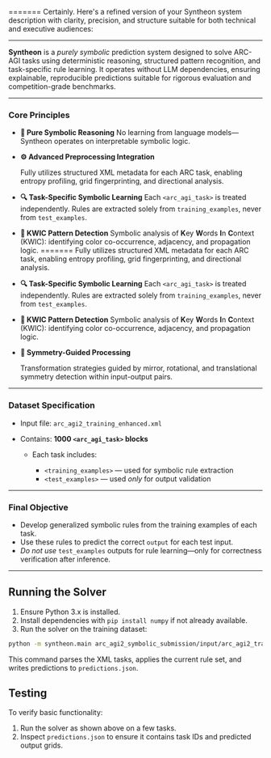 
=======
Certainly. Here's a refined version of your Syntheon system description with clarity, precision, and structure suitable
for both technical and executive audiences:

---


**Syntheon** is a *purely symbolic* prediction system designed to solve ARC-AGI tasks
using deterministic reasoning, structured pattern recognition, and task-specific rule
learning. It operates without LLM dependencies, ensuring explainable, reproducible
predictions suitable for rigorous evaluation and competition-grade benchmarks.


---

### **Core Principles**

* **🧠 Pure Symbolic Reasoning**
  No learning from language models—Syntheon operates on interpretable symbolic logic.

* **⚙️ Advanced Preprocessing Integration**

  Fully utilizes structured XML metadata for each ARC task, enabling entropy profiling,
  grid fingerprinting, and directional analysis.

* **🔍 Task-Specific Symbolic Learning**
  Each `<arc_agi_task>` is treated independently. Rules are extracted solely from
  `training_examples`, never from `test_examples`.

* **🎨 KWIC Pattern Detection**
  Symbolic analysis of **K**ey **W**ords **I**n **C**ontext (KWIC): identifying
  color co-occurrence, adjacency, and propagation logic.
=======
  Fully utilizes structured XML metadata for each ARC task, enabling entropy profiling, grid fingerprinting,
   and directional analysis.

* **🔍 Task-Specific Symbolic Learning**
  Each `<arc_agi_task>` is treated independently.
   Rules are extracted solely from `training_examples`, never from `test_examples`.

* **🎨 KWIC Pattern Detection**
  Symbolic analysis of **K**ey **W**ords **I**n **C**ontext (KWIC): identifying color co-occurrence, adjacency,
   and propagation logic.


* **🔁 Symmetry-Guided Processing**

  Transformation strategies guided by mirror, rotational, and translational symmetry
  detection within input-output pairs.


---

### **Dataset Specification**

* Input file: `arc_agi2_training_enhanced.xml`
* Contains: **1000 `<arc_agi_task>` blocks**

  * Each task includes:

    * `<training_examples>` — used for symbolic rule extraction
    * `<test_examples>` — used *only* for output validation

---

### **Final Objective**

* Develop generalized symbolic rules from the training examples of each task.
* Use these rules to predict the correct `output` for each test input.
* *Do not use* `test_examples` outputs for rule learning—only for correctness verification after inference.

---


## Running the Solver

1. Ensure Python 3.x is installed.
2. Install dependencies with `pip install numpy` if not already available.
3. Run the solver on the training dataset:

```bash
python -m syntheon.main arc_agi2_symbolic_submission/input/arc_agi2_training_enhanced.xml predictions.json
```

This command parses the XML tasks, applies the current rule set, and writes predictions to `predictions.json`.

## Testing

To verify basic functionality:

1. Run the solver as shown above on a few tasks.
2. Inspect `predictions.json` to ensure it contains task IDs and predicted output grids.
